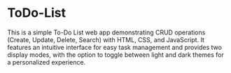 # ToDo-List
This is a simple To-Do List web app demonstrating CRUD operations (Create, Update, Delete, Search) with HTML, CSS, and JavaScript. It features an intuitive interface for easy task management and provides two display modes, with the option to toggle between light and dark themes for a personalized experience.
